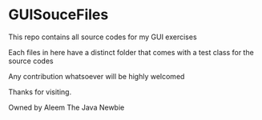 # GUISouceFiles
This repo contains all source codes for my GUI exercises 

Each files in here have a distinct folder that comes with a test class for the source codes

Any contribution whatsoever will be highly welcomed

Thanks for visiting.

Owned by Aleem The Java Newbie
